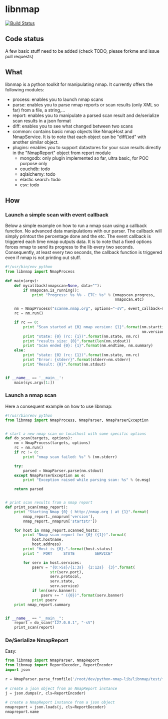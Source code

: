# libnmap

[![Build Status](https://travis-ci.org/savon-noir/python-nmap-lib.png)](https://travis-ci.org/savon-noir/python-nmap-lib)

## Code status
A few basic stuff need to be added (check TODO, please forkme and issue pull
requests)

## What

libnmap is a python toolkit for manipulating nmap. It currently offers the following modules:
- process: enables you to launch nmap scans
- parse: enables you to parse nmap reports or scan results (only XML so far) from a file, a string,...
- report: enables you to manipulate a parsed scan result and de/serialize scan results in a json format
- diff: enables you to see what changed between two scans
- common: contains basic nmap objects like NmapHost and NmapService. It is to note that each object can be "diff()ed" with another similar object.
- plugins: enables you to support datastores for your scan results directly in the "NmapReport" object from report module
    - mongodb: only plugin implemented so far, ultra basic, for POC purpose only
    - couchdb: todo
    - sqlalchemy: todo
    - elastic search: todo
    - csv: todo

## How

### Launch a simple scan with event callback
Below a simple example on how to run a nmap scan using a callback function.
No advanced data manipulations with our parser. The callback will simply
printout the percentage done and the etc. The event callback is triggered
each time nmap outputs data. It is to note that a fixed options forces
nmap to send its progress to the lib every two seconds. Consequently, at least
every two seconds, the callback function is triggered even if nmap is not
printing out stuff.

```python
#!/usr/bin/env python
from libnmap import NmapProcess
        
def main(argv):
    def mycallback(nmapscan=None, data=""):
        if nmapscan.is_running():
            print "Progress: %s %% - ETC: %s" % (nmapscan.progress,
                                                 nmapscan.etc)

    nm = NmapProcess("scanme.nmap.org", options="-sV", event_callback=mycallback)
    rc = nm.run()

    if rc == 0:
        print "Scan started at {0} nmap version: {1}".format(nm.starttime,
                                                             nm.version)
        print "state: {0} (rc: {1})".format(nm.state, nm.rc)
        print "results size: {0}".format(len(nm.stdout))
        print "Scan ended {0}: {1}".format(nm.endtime, nm.summary)
    else:
        print "state: {0} (rc: {1})".format(nm.state, nm.rc)
        print "Error: {stderr}".format(stderr=nm.stderr)
        print "Result: {0}".format(nm.stdout)


if __name__ == '__main__':
    main(sys.argv[1:])
```

### Launch a nmap scan
Here a consequent example on how to use libnmap:
```python
#!/usr/bin/env python
from libnmap import NmapProcess, NmapParser, NmapParserException


# start a new nmap scan on localhost with some specific options
def do_scan(targets, options):
    nm = NmapProcess(targets, options)
    rc = nm.run()
    if rc != 0:
        print "nmap scan failed: %s" % (nm.stderr)

    try:
        parsed = NmapParser.parse(nm.stdout)
    except NmapParserException as e:
        print "Exception raised while parsing scan: %s" % (e.msg)

    return parsed


# print scan results from a nmap report
def print_scan(nmap_report):
    print "Starting Nmap {0} ( http://nmap.org ) at {1}".format(
        nmap_report._nmaprun['version'],
        nmap_report._nmaprun['startstr'])

    for host in nmap_report.scanned_hosts:
        print "Nmap scan report for {0} ({1})".format(
            host.hostname,
            host.address)
        print "Host is {0}.".format(host.status)
        print "  PORT     STATE         SERVICE"

        for serv in host.services:
            pserv = "{0:>5s}/{1:3s}  {2:12s}  {3}".format(
                    str(serv.port),
                    serv.protocol,
                    serv.state,
                    serv.service)
            if len(serv.banner):
                pserv += " ({0})".format(serv.banner)
            print pserv
    print nmap_report.summary


if __name__ == "__main__":
    report = do_scan("127.0.0.1", "-sV")
    print_scan(report)
```

### De/Serialize NmapReport
Easy:
```python
from libnmap import NmapParser, NmapReport
from libnmap import ReportDecoder, ReportEncoder
import json
 
r = NmapParser.parse_fromfile('/root/dev/python-nmap-lib/libnmap/test/files/1_hosts.xml')
 
# create a json object from an NmapReport instance
j = json.dumps(r, cls=ReportEncoder)
  
# create a NmapReport instance from a json object
nmapreport = json.loads(j, cls=ReportDecoder)
nmapreport.name
```
